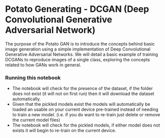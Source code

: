 # Potato Generating - DCGAN (Deep Convolutional Generative Adversarial Network)

The purpose of the Potato GAN is to introduce the concepts behind basic image generation using a simple implementation of Deep Convolutional Generative Adversarial Networks. We will detail a basic example of training DCGANs to reproduce images of a single class, exploring the concepts related to how GANs work in general.

### Running this notebook
* The notebook will check for the presence of the dataset, if the folder does not exist (it will not on first run) then it will download the dataset automatically.
* Given that the pickled models exist the models will automatically be loaded an usable on your current device pre-trained instead of needing to train a new model. (i.e. if you do want to re-train just delete or remove the current model files)
* The notebook will check for the pickled models, if either model does not exists it will begin to re-train on the current device.